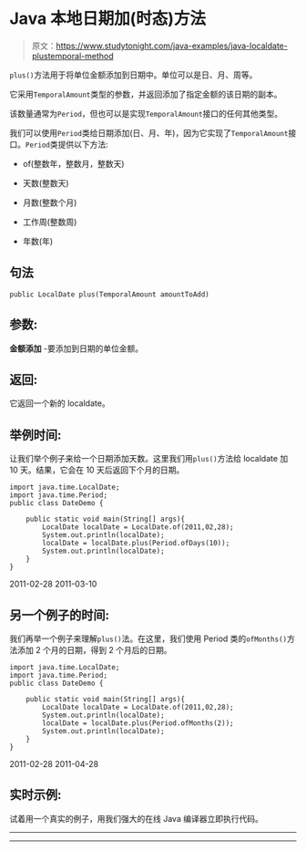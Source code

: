 # Java 本地日期加(时态)方法

> 原文：<https://www.studytonight.com/java-examples/java-localdate-plustemporal-method>

`plus()`方法用于将单位金额添加到日期中。单位可以是日、月、周等。

它采用`TemporalAmount`类型的参数，并返回添加了指定金额的该日期的副本。

该数量通常为`Period`，但也可以是实现`TemporalAmount`接口的任何其他类型。

我们可以使用`Period`类给日期添加(日、月、年)，因为它实现了`TemporalAmount`接口。`Period`类提供以下方法:

*   of(整数年，整数月，整数天)

*   天数(整数天)

*   月数(整数个月)

*   工作周(整数周)

*   年数(年)

## 句法

```
public LocalDate plus(TemporalAmount amountToAdd)
```

## 参数:

**金额添加** -要添加到日期的单位金额。

## 返回:

它返回一个新的 localdate。

## 举例时间:

让我们举个例子来给一个日期添加天数。这里我们用`plus()`方法给 localdate 加 10 天。结果，它会在 10 天后返回下个月的日期。

```
import java.time.LocalDate;
import java.time.Period;
public class DateDemo {

	public static void main(String[] args){  
		LocalDate localDate = LocalDate.of(2011,02,28);
		System.out.println(localDate);
		localDate = localDate.plus(Period.ofDays(10));
		System.out.println(localDate);		
	}
}
```

2011-02-28
2011-03-10

## 另一个例子的时间:

我们再举一个例子来理解`plus()`法。在这里，我们使用 Period 类的`ofMonths()`方法添加 2 个月的日期，得到 2 个月后的日期。

```
import java.time.LocalDate;
import java.time.Period;
public class DateDemo {

	public static void main(String[] args){  
		LocalDate localDate = LocalDate.of(2011,02,28);
		System.out.println(localDate);
		localDate = localDate.plus(Period.ofMonths(2));
		System.out.println(localDate);		
	}
}
```

2011-02-28
2011-04-28

## 实时示例:

试着用一个真实的例子，用我们强大的在线 Java 编译器立即执行代码。

* * *

* * *